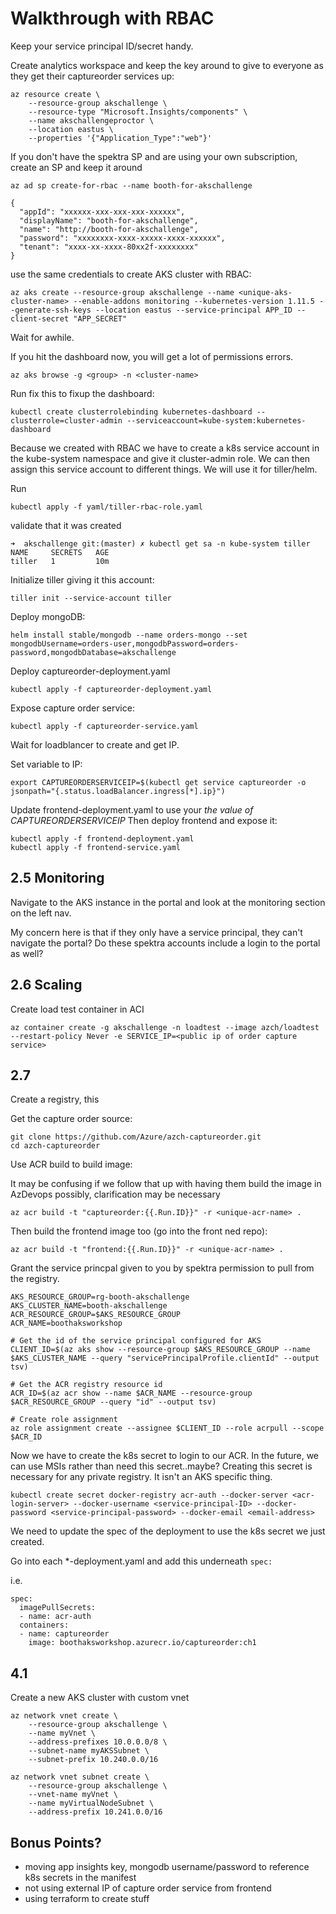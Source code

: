 # Walkthrough with RBAC

Keep your service principal ID/secret handy.

Create analytics workspace and keep the key around to give to everyone as they get their captureorder services up:

```
az resource create \
    --resource-group akschallenge \
    --resource-type "Microsoft.Insights/components" \
    --name akschallengeproctor \
    --location eastus \
    --properties '{"Application_Type":"web"}' 
```

If you don't have the spektra SP and are using your own subscription, create an SP and keep it around

`az ad sp create-for-rbac --name booth-for-akschallenge`

```
{
  "appId": "xxxxxx-xxx-xxx-xxx-xxxxxx",
  "displayName": "booth-for-akschallenge",
  "name": "http://booth-for-akschallenge",
  "password": "xxxxxxxx-xxxx-xxxxx-xxxx-xxxxxx",
  "tenant": "xxxx-xx-xxxx-80xx2f-xxxxxxxx"
}
```

use the same credentials to create AKS cluster with RBAC:

```
az aks create --resource-group akschallenge --name <unique-aks-cluster-name> --enable-addons monitoring --kubernetes-version 1.11.5 --generate-ssh-keys --location eastus --service-principal APP_ID --client-secret "APP_SECRET"
```

Wait for awhile.

If you hit the dashboard now, you will get a lot of permissions errors. 

```
az aks browse -g <group> -n <cluster-name>
```

Run fix this to fixup the dashboard:
```
kubectl create clusterrolebinding kubernetes-dashboard --clusterrole=cluster-admin --serviceaccount=kube-system:kubernetes-dashboard
```

Because we created with RBAC we have to create a k8s service account in the kube-system namespace and give it cluster-admin role.  We can then assign this service account to different things.  We will use it for tiller/helm.

Run 
```
kubectl apply -f yaml/tiller-rbac-role.yaml
```
validate that it was created

```
➜  akschallenge git:(master) ✗ kubectl get sa -n kube-system tiller
NAME     SECRETS   AGE
tiller   1         10m
```

Initialize tiller giving it this account: 

```
tiller init --service-account tiller
```

Deploy mongoDB:
```
helm install stable/mongodb --name orders-mongo --set mongodbUsername=orders-user,mongodbPassword=orders-password,mongodbDatabase=akschallenge

```
Deploy captureorder-deployment.yaml

```
kubectl apply -f captureorder-deployment.yaml
```

Expose capture order service:
```
kubectl apply -f captureorder-service.yaml
```

Wait for loadblancer to create and get IP.

Set variable to IP:
```
export CAPTUREORDERSERVICEIP=$(kubectl get service captureorder -o jsonpath="{.status.loadBalancer.ingress[*].ip}")
```
Update frontend-deployment.yaml to use your _the value of_ *CAPTUREORDERSERVICEIP* 
Then deploy frontend and expose it:

```
kubectl apply -f frontend-deployment.yaml
kubectl apply -f frontend-service.yaml
```
## 2.5 Monitoring
Navigate to the AKS instance in the portal and look at the monitoring section on the left nav.

My concern here is that if they only have a service principal, they can't navigate the portal?  Do these spektra accounts include a login to the portal as well?

## 2.6 Scaling

Create load test container in ACI

```
az container create -g akschallenge -n loadtest --image azch/loadtest --restart-policy Never -e SERVICE_IP=<public ip of order capture service>
```


## 2.7

Create a registry, this 


Get the capture order source:
```
git clone https://github.com/Azure/azch-captureorder.git
cd azch-captureorder
```

Use ACR build to build image: 

It may be confusing if we follow that up with having them build the image in AzDevops possibly, clarification may be necessary

```
az acr build -t "captureorder:{{.Run.ID}}" -r <unique-acr-name> .

```

Then build the frontend image too (go into the front ned repo):
```
az acr build -t "frontend:{{.Run.ID}}" -r <unique-acr-name> .

```


Grant the service princpal given to you by spektra permission to pull from the registry. 

```
AKS_RESOURCE_GROUP=rg-booth-akschallenge
AKS_CLUSTER_NAME=booth-akschallenge
ACR_RESOURCE_GROUP=$AKS_RESOURCE_GROUP
ACR_NAME=boothaksworkshop

# Get the id of the service principal configured for AKS
CLIENT_ID=$(az aks show --resource-group $AKS_RESOURCE_GROUP --name $AKS_CLUSTER_NAME --query "servicePrincipalProfile.clientId" --output tsv)

# Get the ACR registry resource id
ACR_ID=$(az acr show --name $ACR_NAME --resource-group $ACR_RESOURCE_GROUP --query "id" --output tsv)

# Create role assignment
az role assignment create --assignee $CLIENT_ID --role acrpull --scope $ACR_ID
```

Now we have to create the k8s secret to login to our ACR.  In the future, we can use MSIs rather than need this secret..maybe?  Creating this secret is necessary for any private registry.  It isn't an AKS specific thing.

```
kubectl create secret docker-registry acr-auth --docker-server <acr-login-server> --docker-username <service-principal-ID> --docker-password <service-principal-password> --docker-email <email-address>
```

We need to update the spec of the deployment to use the k8s secret we just created.

Go into each *-deployment.yaml and add this underneath `spec:`

i.e.

```
spec:
  imagePullSecrets:
  - name: acr-auth
  containers:
  - name: captureorder
    image: boothaksworkshop.azurecr.io/captureorder:ch1
```

## 4.1

Create a new AKS cluster with custom vnet

```
az network vnet create \
    --resource-group akschallenge \
    --name myVnet \
    --address-prefixes 10.0.0.0/8 \
    --subnet-name myAKSSubnet \
    --subnet-prefix 10.240.0.0/16
```

```
az network vnet subnet create \
    --resource-group akschallenge \
    --vnet-name myVnet \
    --name myVirtualNodeSubnet \
    --address-prefix 10.241.0.0/16
```


## Bonus Points?

* moving app insights key, mongodb username/password to reference k8s secrets in the manifest
* not using external IP of capture order service from frontend
* using terraform to create stuff